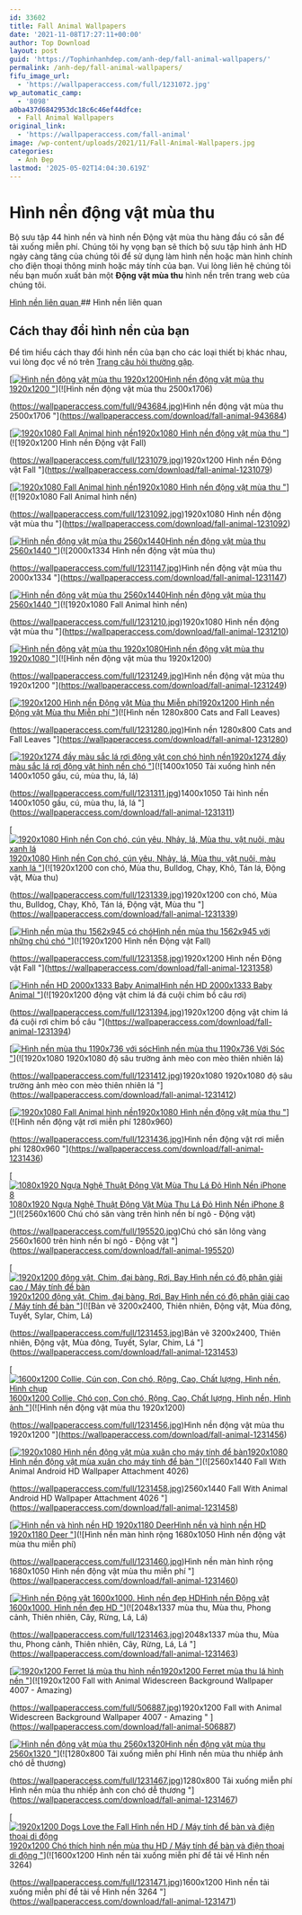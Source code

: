 ```yaml
---
id: 33602
title: Fall Animal Wallpapers
date: '2021-11-08T17:27:11+00:00'
author: Top Download
layout: post
guid: 'https://Tophinhanhdep.com/anh-dep/fall-animal-wallpapers/'
permalink: /anh-dep/fall-animal-wallpapers/
fifu_image_url:
  - 'https://wallpaperaccess.com/full/1231072.jpg'
wp_automatic_camp:
  - '8098'
a0ba437d6842953dc18c6c46ef44dfce:
  - Fall Animal Wallpapers
original_link:
  - 'https://wallpaperaccess.com/fall-animal'
image: /wp-content/uploads/2021/11/Fall-Animal-Wallpapers.jpg
categories:
  - Ảnh Đẹp
lastmod: '2025-05-02T14:04:30.619Z'
---
```

# Hình nền động vật mùa thu

Bộ sưu tập 44 hình nền và hình nền Động vật mùa thu hàng đầu có sẵn để tải xuống miễn phí. Chúng tôi hy vọng bạn sẽ thích bộ sưu tập hình ảnh HD ngày càng tăng của chúng tôi để sử dụng làm hình nền hoặc màn hình chính cho điện thoại thông minh hoặc máy tính của bạn. Vui lòng liên hệ chúng tôi nếu bạn muốn xuất bản một **Động vật mùa thu** hình nền trên trang web của chúng tôi.

[Hình nền liên quan ](#related) ## Hình nền liên quan

## Cách thay đổi hình nền của bạn

Để tìm hiểu cách thay đổi hình nền của bạn cho các loại thiết bị khác nhau, vui lòng đọc về nó trên [Trang câu hỏi thường gặp](https://tophinhanhdep.com/faq/).

  
[[![Hình nền động vật mùa thu 1920x1200](https://wallpaperaccess.com/full/1231072.jpg)Hình nền động vật mùa thu 1920x1200 "](https://wallpaperaccess.com/download/fall-animal-1231072)](![Hình nền động vật mùa thu 2500x1706)

(https://wallpaperaccess.com/full/943684.jpg)Hình nền động vật mùa thu 2500x1706 "](https://wallpaperaccess.com/download/fall-animal-943684)

[[![1920x1080 Fall Animal hình nền](https://wallpaperaccess.com/full/1231075.jpg)1920x1080 Hình nền động vật mùa thu "](https://wallpaperaccess.com/download/fall-animal-1231075)](![1920x1200 Hình nền Động vật Fall)

(https://wallpaperaccess.com/full/1231079.jpg)1920x1200 Hình nền Động vật Fall "](https://wallpaperaccess.com/download/fall-animal-1231079)

[[![1920x1080 Fall Animal hình nền](https://wallpaperaccess.com/full/1231084.jpg)1920x1080 Hình nền động vật mùa thu "](https://wallpaperaccess.com/download/fall-animal-1231084)](![1920x1080 Fall Animal hình nền)

(https://wallpaperaccess.com/full/1231092.jpg)1920x1080 Hình nền động vật mùa thu "](https://wallpaperaccess.com/download/fall-animal-1231092)

[[![Hình nền động vật mùa thu 2560x1440](https://wallpaperaccess.com/full/1231118.jpg)Hình nền động vật mùa thu 2560x1440 "](https://wallpaperaccess.com/download/fall-animal-1231118)](![2000x1334 Hình nền động vật mùa thu)

(https://wallpaperaccess.com/full/1231147.jpg)Hình nền động vật mùa thu 2000x1334 "](https://wallpaperaccess.com/download/fall-animal-1231147)

[[![Hình nền động vật mùa thu 2560x1440](https://wallpaperaccess.com/full/1231167.jpg)Hình nền động vật mùa thu 2560x1440 "](https://wallpaperaccess.com/download/fall-animal-1231167)](![1920x1080 Fall Animal hình nền)

(https://wallpaperaccess.com/full/1231210.jpg)1920x1080 Hình nền động vật mùa thu "](https://wallpaperaccess.com/download/fall-animal-1231210)

[[![Hình nền động vật mùa thu 1920x1080](https://wallpaperaccess.com/full/1231247.jpg)Hình nền động vật mùa thu 1920x1080 "](https://wallpaperaccess.com/download/fall-animal-1231247)](![Hình nền động vật mùa thu 1920x1200)

(https://wallpaperaccess.com/full/1231249.jpg)Hình nền động vật mùa thu 1920x1200 "](https://wallpaperaccess.com/download/fall-animal-1231249)

[[![1920x1200 Hình nền Động vật Mùa thu Miễn phí](https://wallpaperaccess.com/full/1231276.jpg)1920x1200 Hình nền Động vật Mùa thu Miễn phí "](https://wallpaperaccess.com/download/fall-animal-1231276)](![Hình nền 1280x800 Cats and Fall Leaves)

(https://wallpaperaccess.com/full/1231280.jpg)Hình nền 1280x800 Cats and Fall Leaves "](https://wallpaperaccess.com/download/fall-animal-1231280)

[[![1920x1274 đầy màu sắc lá rơi động vật con chó hình nền](https://wallpaperaccess.com/full/1231288.jpg)1920x1274 đầy màu sắc lá rơi động vật hình nền chó "](https://wallpaperaccess.com/download/fall-animal-1231288)](![1400x1050 Tải xuống hình nền 1400x1050 gấu, cú, mùa thu, lá, lá)

(https://wallpaperaccess.com/full/1231311.jpg)1400x1050 Tải hình nền 1400x1050 gấu, cú, mùa thu, lá, lá "](https://wallpaperaccess.com/download/fall-animal-1231311)

[[![1920x1080 Hình nền Con chó, cún yêu, Nhảy, lá, Mùa thu, vật nuôi, màu xanh lá](https://wallpaperaccess.com/full/1231329.jpg)1920x1080 Hình nền Con chó, cún yêu, Nhảy, lá, Mùa thu, vật nuôi, màu xanh lá "](https://wallpaperaccess.com/download/fall-animal-1231329)](![1920x1200 con chó, Mùa thu, Bulldog, Chạy, Khô, Tán lá, Động vật, Mùa thu)

(https://wallpaperaccess.com/full/1231339.jpg)1920x1200 con chó, Mùa thu, Bulldog, Chạy, Khô, Tán lá, Động vật, Mùa thu "](https://wallpaperaccess.com/download/fall-animal-1231339)

[[![Hình nền mùa thu 1562x945 có chó](https://wallpaperaccess.com/full/1231353.jpg)Hình nền mùa thu 1562x945 với những chú chó "](https://wallpaperaccess.com/download/fall-animal-1231353)](![1920x1200 Hình nền Động vật Fall)

(https://wallpaperaccess.com/full/1231358.jpg)1920x1200 Hình nền Động vật Fall "](https://wallpaperaccess.com/download/fall-animal-1231358)

[[![Hình nền HD 2000x1333 Baby Animal](https://wallpaperaccess.com/full/1231319.jpg)Hình nền HD 2000x1333 Baby Animal "](https://wallpaperaccess.com/download/fall-animal-1231319)](![1920x1200 động vật chim lá đá cuội chim bồ câu rơi)

(https://wallpaperaccess.com/full/1231394.jpg)1920x1200 động vật chim lá đá cuội rơi chim bồ câu "](https://wallpaperaccess.com/download/fall-animal-1231394)

[[![Hình nền mùa thu 1190x736 với sóc](https://wallpaperaccess.com/full/1231405.jpg)Hình nền mùa thu 1190x736 Với Sóc "](https://wallpaperaccess.com/download/fall-animal-1231405)](![1920x1080 1920x1080 độ sâu trường ảnh mèo con mèo thiên nhiên lá)

(https://wallpaperaccess.com/full/1231412.jpg)1920x1080 1920x1080 độ sâu trường ảnh mèo con mèo thiên nhiên lá "](https://wallpaperaccess.com/download/fall-animal-1231412)

[[![1920x1080 Fall Animal hình nền](https://wallpaperaccess.com/full/1231421.jpg)1920x1080 Hình nền động vật mùa thu "](https://wallpaperaccess.com/download/fall-animal-1231421)](![Hình nền động vật rơi miễn phí 1280x960)

(https://wallpaperaccess.com/full/1231436.jpg)Hình nền động vật rơi miễn phí 1280x960 "](https://wallpaperaccess.com/download/fall-animal-1231436)

[[![1080x1920 Ngựa Nghệ Thuật Động Vật Mùa Thu Lá Đỏ Hình Nền iPhone 8](https://wallpaperaccess.com/full/1231439.jpg)1080x1920 Ngựa Nghệ Thuật Động Vật Mùa Thu Lá Đỏ Hình Nền iPhone 8 "](https://wallpaperaccess.com/download/fall-animal-1231439)](![2560x1600 Chú chó săn vàng trên hình nền bí ngô - Động vật)

(https://wallpaperaccess.com/full/195520.jpg)Chú chó săn lông vàng 2560x1600 trên hình nền bí ngô - Động vật "](https://wallpaperaccess.com/download/fall-animal-195520)

[[![1920x1200 động vật, Chim, đại bàng, Rơi, Bay Hình nền có độ phân giải cao / Máy tính để bàn](https://wallpaperaccess.com/full/1231443.jpg)1920x1200 động vật, Chim, đại bàng, Rơi, Bay Hình nền có độ phân giải cao / Máy tính để bàn "](https://wallpaperaccess.com/download/fall-animal-1231443)](![Bản vẽ 3200x2400, Thiên nhiên, Động vật, Mùa đông, Tuyết, Sylar, Chim, Lá)

(https://wallpaperaccess.com/full/1231453.jpg)Bản vẽ 3200x2400, Thiên nhiên, Động vật, Mùa đông, Tuyết, Sylar, Chim, Lá "](https://wallpaperaccess.com/download/fall-animal-1231453)

[[![1600x1200 Collie, Cún con, Con chó, Rộng, Cao, Chất lượng, Hình nền, Hình chụp](https://wallpaperaccess.com/full/1231454.jpg)1600x1200 Collie, Chó con, Con chó, Rộng, Cao, Chất lượng, Hình nền, Hình ảnh "](https://wallpaperaccess.com/download/fall-animal-1231454)](![Hình nền động vật mùa thu 1920x1200)

(https://wallpaperaccess.com/full/1231456.jpg)Hình nền động vật mùa thu 1920x1200 "](https://wallpaperaccess.com/download/fall-animal-1231456)

[[![1920x1080 Hình nền động vật mùa xuân cho máy tính để bàn](https://wallpaperaccess.com/full/1231457.jpg)1920x1080 Hình nền động vật mùa xuân cho máy tính để bàn "](https://wallpaperaccess.com/download/fall-animal-1231457)](![2560x1440 Fall With Animal Android HD Wallpaper Attachment 4026)

(https://wallpaperaccess.com/full/1231458.jpg)2560x1440 Fall With Animal Android HD Wallpaper Attachment 4026 "](https://wallpaperaccess.com/download/fall-animal-1231458)

[[![Hình nền và hình nền HD 1920x1180 Deer](https://wallpaperaccess.com/full/240104.jpg)Hình nền và hình nền HD 1920x1180 Deer "](https://wallpaperaccess.com/download/fall-animal-240104)](![Hình nền màn hình rộng 1680x1050 Hình nền động vật mùa thu miễn phí)

(https://wallpaperaccess.com/full/1231460.jpg)Hình nền màn hình rộng 1680x1050 Hình nền động vật mùa thu miễn phí "](https://wallpaperaccess.com/download/fall-animal-1231460)

[[![Hình nền Động vật 1600x1000.  Hình nền đẹp HD](https://wallpaperaccess.com/full/1231461.jpg)Hình nền Động vật 1600x1000. Hình nền đẹp HD "](https://wallpaperaccess.com/download/fall-animal-1231461)](![2048x1337 mùa thu, Mùa thu, Phong cảnh, Thiên nhiên, Cây, Rừng, Lá, Lá)

(https://wallpaperaccess.com/full/1231463.jpg)2048x1337 mùa thu, Mùa thu, Phong cảnh, Thiên nhiên, Cây, Rừng, Lá, Lá "](https://wallpaperaccess.com/download/fall-animal-1231463)

[[![1920x1200 Ferret lá mùa thu hình nền](https://wallpaperaccess.com/full/1231464.jpg)1920x1200 Ferret mùa thu lá hình nền "](https://wallpaperaccess.com/download/fall-animal-1231464)](![1920x1200 Fall with Animal Widescreen Background Wallpaper 4007 - Amazing)

(https://wallpaperaccess.com/full/506887.jpg)1920x1200 Fall with Animal Widescreen Background Wallpaper 4007 - Amazing " ](https://wallpaperaccess.com/download/fall-animal-506887)

[[![Hình nền động vật mùa thu 2560x1320](https://wallpaperaccess.com/full/1231465.jpg)Hình nền động vật mùa thu 2560x1320 "](https://wallpaperaccess.com/download/fall-animal-1231465)](![1280x800 Tải xuống miễn phí Hình nền mùa thu nhiếp ảnh chó dễ thương)

(https://wallpaperaccess.com/full/1231467.jpg)1280x800 Tải xuống miễn phí Hình nền mùa thu nhiếp ảnh con chó dễ thương "](https://wallpaperaccess.com/download/fall-animal-1231467)

[[![1920x1200 Dogs Love the Fall Hình nền HD / Máy tính để bàn và điện thoại di động](https://wallpaperaccess.com/full/1231470.jpg)1920x1200 Chó thích hình nền mùa thu HD / Máy tính để bàn và điện thoại di động "](https://wallpaperaccess.com/download/fall-animal-1231470)](![1600x1200 Hình nền tải xuống miễn phí để tải về Hình nền 3264)

(https://wallpaperaccess.com/full/1231471.jpg)1600x1200 Hình nền tải xuống miễn phí để tải về Hình nền 3264 "](https://wallpaperaccess.com/download/fall-animal-1231471)
